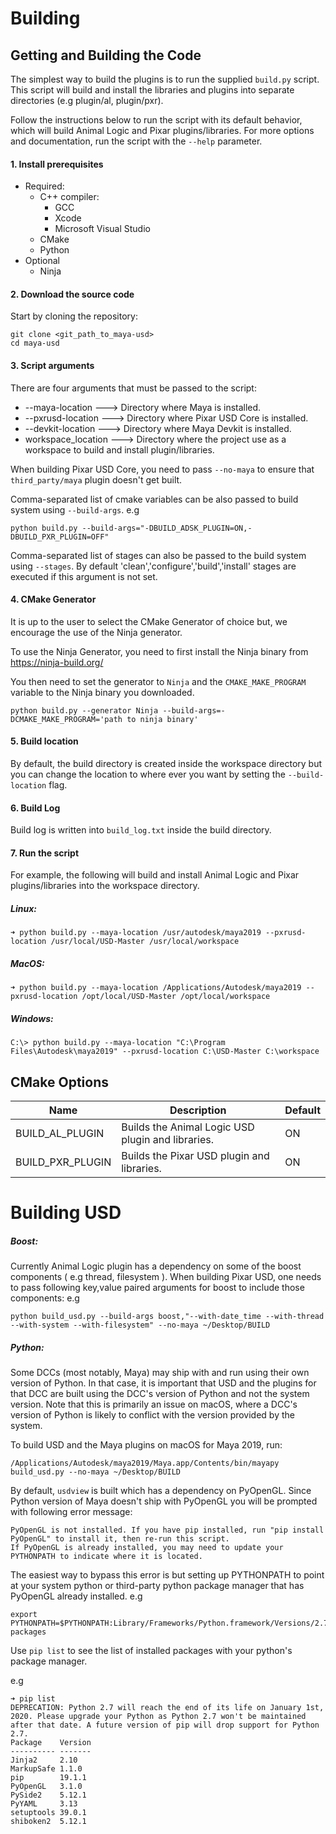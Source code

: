 # Building

## Getting and Building the Code

The simplest way to build the plugins is to run the supplied ```build.py``` script. This script will build and install the libraries and plugins into separate directories (e.g plugin/al, plugin/pxr).

Follow the instructions below to run the script with its default behavior, which will build Animal Logic and Pixar plugins/libraries. For more options and documentation, run the script with the ```--help``` parameter.

#### 1. Install prerequisites

- Required:
  - C++ compiler:
       - GCC
       - Xcode
       - Microsoft Visual Studio
  - CMake 
  - Python
- Optional
  - Ninja

#### 2. Download the source code

Start by cloning the repository:
```
git clone <git_path_to_maya-usd>
cd maya-usd
```
#### 3. Script arguments

There are four arguments that must be passed to the script: 

- --maya-location   ---> Directory where Maya is installed.
- --pxrusd-location ---> Directory where Pixar USD Core is installed.
- --devkit-location ---> Directory where Maya Devkit is installed.
- workspace_location  ---> Directory where the project use as a workspace to build and install plugin/libraries.

When building Pixar USD Core, you need to pass ```--no-maya``` to ensure that ```third_party/maya``` plugin doesn't get built.

Comma-separated list of cmake variables can be also passed to build system using ```--build-args```.
e.g
```
python build.py --build-args="-DBUILD_ADSK_PLUGIN=ON,-DBUILD_PXR_PLUGIN=OFF"
```

Comma-separated list of stages can also be passed to the build system using ```--stages```. By default 
'clean','configure','build','install' stages are executed if this argument is not set.

#### 4. CMake Generator

It is up to the user to select the CMake Generator of choice but, we encourage the use of the Ninja generator.

To use the Ninja Generator, you need to first install the Ninja binary from https://ninja-build.org/

You then need to set the generator to ```Ninja``` and the ```CMAKE_MAKE_PROGRAM``` variable to the Ninja binary you downloaded.
```
python build.py --generator Ninja --build-args=-DCMAKE_MAKE_PROGRAM='path to ninja binary'
```
#### 5. Build location

By default, the build directory is created inside the workspace directory but you can change the location to where ever you want by setting the ```--build-location``` flag.

#### 6. Build Log

Build log is written into ```build_log.txt``` inside the build directory.

#### 7. Run the script

For example, the following will build and install Animal Logic and Pixar plugins/libraries into the workspace directory.

##### Linux:
```
➜ python build.py --maya-location /usr/autodesk/maya2019 --pxrusd-location /usr/local/USD-Master /usr/local/workspace
```
##### MacOS:
```
➜ python build.py --maya-location /Applications/Autodesk/maya2019 --pxrusd-location /opt/local/USD-Master /opt/local/workspace
```
##### Windows:
```
C:\> python build.py --maya-location "C:\Program Files\Autodesk\maya2019" --pxrusd-location C:\USD-Master C:\workspace
```

## CMake Options

Name                        | Description                                       | Default
---                         | ---                                               | ---
BUILD_AL_PLUGIN             | Builds the Animal Logic USD plugin and libraries. | ON
BUILD_PXR_PLUGIN            | Builds the Pixar USD plugin and libraries.        | ON

# Building USD

##### Boost:

Currently Animal Logic plugin has a dependency on some of the boost components ( e.g thread, filesystem ). When building Pixar USD, one needs to pass following key,value paired arguments for boost to include those components: 
e.g 

```python build_usd.py --build-args boost,"--with-date_time --with-thread --with-system --with-filesystem" --no-maya ~/Desktop/BUILD```

##### Python:

Some DCCs (most notably, Maya) may ship with and run using their own version of Python. In that case, it is important that USD and the plugins for that DCC are built using the DCC's version of Python and not the system version. Note that this is primarily an issue on macOS, where a DCC's version of Python is likely to conflict with the version provided by the system. 

To build USD and the Maya plugins on macOS for Maya 2019, run:
```
/Applications/Autodesk/maya2019/Maya.app/Contents/bin/mayapy build_usd.py --no-maya ~/Desktop/BUILD
```
By default, ``usdview`` is built which has a dependency on PyOpenGL. Since Python version of Maya doesn't ship with PyOpenGL you will be prompted with following error message:
```
PyOpenGL is not installed. If you have pip installed, run "pip install PyOpenGL" to install it, then re-run this script.
If PyOpenGL is already installed, you may need to update your PYTHONPATH to indicate where it is located.
```
The easiest way to bypass this error is but setting up PYTHONPATH to point at your system python or third-party python package manager that has PyOpenGL already installed.
e.g
```
export PYTHONPATH=$PYTHONPATH:Library/Frameworks/Python.framework/Versions/2.7/lib/python2.7/site-packages
```
Use `pip list` to see the list of installed packages with your python's package manager.

e.g
```
➜ pip list
DEPRECATION: Python 2.7 will reach the end of its life on January 1st, 2020. Please upgrade your Python as Python 2.7 won't be maintained after that date. A future version of pip will drop support for Python 2.7.
Package    Version
---------- -------
Jinja2     2.10   
MarkupSafe 1.1.0  
pip        19.1.1 
PyOpenGL   3.1.0  
PySide2    5.12.1 
PyYAML     3.13   
setuptools 39.0.1 
shiboken2  5.12.1 
```
